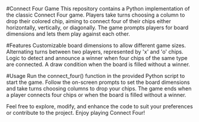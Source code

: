 #Connect Four Game
This repository contains a Python implementation of the classic Connect Four game. Players take turns choosing a column to drop their colored chip, aiming to connect four of their chips either horizontally, vertically, or diagonally. The game prompts players for board dimensions and lets them play against each other.

#Features
Customizable board dimensions to allow different game sizes.
Alternating turns between two players, represented by 'x' and 'o' chips.
Logic to detect and announce a winner when four chips of the same type are connected.
A draw condition when the board is filled without a winner.

#Usage
Run the connect_four() function in the provided Python script to start the game. Follow the on-screen prompts to set the board dimensions and take turns choosing columns to drop your chips. The game ends when a player connects four chips or when the board is filled without a winner.

Feel free to explore, modify, and enhance the code to suit your preferences or contribute to the project. Enjoy playing Connect Four!
